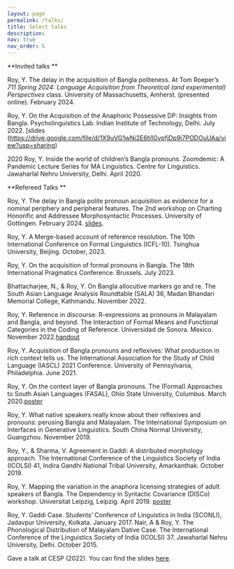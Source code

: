```yaml
---
layout: page
permalink: /talks/
title: Select talks
description: 
nav: true
nav_order: 5
---
```



**Invited talks **

Roy, Y. The delay in the acquisition of Bangla politeness. At Tom Roeper’s _711 Spring 2024: Language Acquisition from Theoretical (and experimental) Perspectives_ class. University of Massachusetts, Amherst. (presented online). February 2024. 

Roy, Y. On the Acquisition of the Anaphoric Possessive DP: Insights from Bangla. Psycholinguistics Lab. Indian Institute of Technology, Delhi. July 2022. [slides (https://drive.google.com/file/d/1X9uVG1wNj2E6h1GvpfjDp9i7PODOuUAa/view?usp=sharing)

2020 Roy, Y. Inside the world of children’s Bangla pronouns. Zoomdemic: A Pandemic Lecture Series for MA Linguistics. Centre for Linguistics. Jawaharlal Nehru University, Delhi. April 2020. 



**Refereed Talks **

Roy, Y. The delay in Bangla polite pronoun acquisition as evidence for a nominal periphery and peripheral features. The 2nd workshop on Charting Honorific and Addressee Morphosyntactic Processes. University of Gottingen. February 2024. [slides](https://drive.google.com/file/d/1vDGAIDrGvGfD-9aSuKpJC0jyDy11fuB2/view?usp=sharing).

Roy, Y. A Merge-based account of reference resolution. The 10th International Conference on Formal Linguistics (ICFL-10). Tsinghua University, Beijing. October, 2023.

Roy, Y. On the acquisition of formal pronouns in Bangla. The 18th International Pragmatics Conference. Brussels. July 2023.

Bhattacharjee, N., & Roy, Y. On Bangla allocutive markers go and re. The South Asian Language Analysis Roundtable (SALA) 36, Madan Bhandari Memorial College, Kathmandu. November 2022. 

Roy, Y. Reference in discourse: R-expressions as pronouns in Malayalam and Bangla, and beyond. The Interaction of Formal Means and Functional Categories in the Coding of Reference. Universidad de Sonora. Mexico. November 2022.[handout](https://drive.google.com/file/d/1O14_vyx1ZwlxX4T3oY5KWHrksEBm2n-D/view?usp=sharing)

Roy, Y. Acquisition of Bangla pronouns and reflexives: What production in rich context tells us. The International Association for the Study of Child Language (IASCL) 2021 Conference. University of Pennsylvania, Philadelphia. June 2021.

Roy, Y. On the context layer of Bangla pronouns. The (Formal) Approaches to South Asian Languages (FASAL), Ohio State University, Columbus. March 2020.[poster](https://drive.google.com/file/d/1cLYYHtHP91GGRrZPDGiYpy8KtzsuSqTa/view?usp=sharing) 

Roy, Y. What native speakers really know about their reflexives and pronouns: perusing Bangla and Malayalam. The International Symposium on Interfaces in Generative Linguistics. South China Normal University, Guangzhou. November 2019.

Roy, Y., & Sharma, V. Agreement in Gaddi: A distributed morphology approach. The International Conference of the Linguistics Society of India (ICOLSI) 41, Indira Gandhi National Tribal University, Amarkanthak. October 2019.

Roy, Y. Mapping the variation in the anaphora licensing strategies of adult speakers of Bangla. The Dependency in Syntactic Covariance (DISCo) workshop. Universitat Leipzig, Leipzig. April 2019. [poster](https://drive.google.com/file/d/11j0bawsvlE7LxKVEau--yXz7qUXVomjG/view?usp=sharing)

Roy, Y. Gaddi Case. Students’ Conference of Linguistics in India (SCONLI), Jadavpur University, Kolkata. January 2017.
Nair, A & Roy, Y. The Phonological Distribution of Malayalam Dative Case. The International Conference of the Linguistics Society of India (ICOLSI) 37. Jawaharlal Nehru University, Delhi. October 2015. 

Gave a talk at CESP (2022). You can find the slides [here](https://drive.google.com/file/d/1uDUXogyEu4tQuQa3U8-Pp-5esA_7XL-6/view?usp=sharing).
